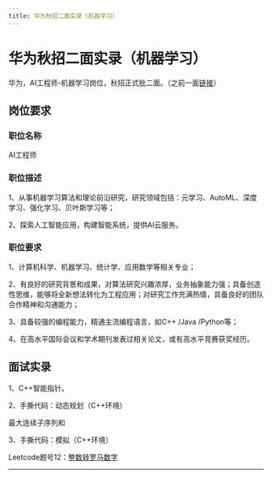 ```yaml
---
title: 华为秋招二面实录（机器学习）
---
```


# 华为秋招二面实录（机器学习）

<script type="text/javascript" src="/include/head.js"></script>

华为，AI工程师-机器学习岗位，秋招正式批二面。（之前一面<a href="https://www.dywan.xyz/zone/202210/120001">链接</a>）

## 岗位要求

### 职位名称

AI工程师

### 职位描述

1、从事机器学习算法和理论前沿研究，研究领域包括：元学习、AutoML、深度学习、强化学习、贝叶斯学习等；

2、探索人工智能应用，构建智能系统，提供AI云服务。

### 职位要求

1、计算机科学、机器学习、统计学、应用数学等相关专业；

2、有良好的研究背景和成果，对算法研究兴趣浓厚，业务抽象能力强；具备创造性思维，能够将全新想法转化为工程应用；对研究工作充满热情，具备良好的团队合作精神和沟通能力；

3、具备较强的编程能力，精通主流编程语言，如C++ /Java /Python等；

4、在高水平国际会议和学术期刊发表过相关论文，或有高水平竞赛获奖经历。

## 面试实录

1、C++智能指针。

2、手撕代码：动态规划（C++环境）

最大连续子序列和

3、手撕代码：模拟（C++环境）

Leetcode题号12：<a href="https://leetcode.cn/problems/integer-to-roman">整数转罗马数字</a>

---

<script type="text/javascript" src="/include/tail.js"></script>
